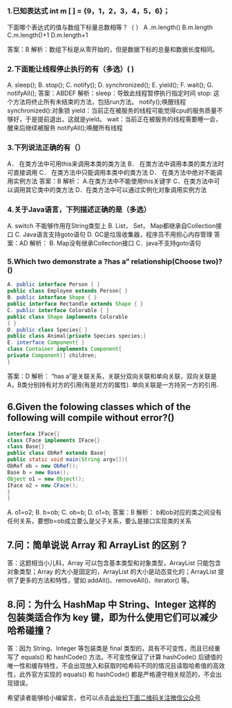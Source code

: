 ### 1.已知表达式 int m [ ] = {9，1，2，3，4，5，6}；
下面哪个表达式的值与数组下标量总数相等？（ ）
A .m.length()
B.m.length
C.m.length()+1
D.m.length+1

答案：B
解析：数组下标是从零开始的，但是数据下标的总量和数据长度相同。


### 2.下面能让线程停止执行的有（多选）( )
A. sleep();
B. stop();
C. notify();
D. synchronized();
E. yield();
F. wait();
G. notifyAll();
答案：ABDEF
解析：sleep：导致此线程暂停执行指定时间
stop: 这个方法将终止所有未结束的方法，包括run方法。
notify();唤醒线程
synchronized():对象锁
yield：当前正在被服务的线程可能觉得cpu的服务质量不够好，于是提前退出，这就是yield。
wait：当前正在被服务的线程需要睡一会，醒来后继续被服务
notifyAll();唤醒所有线程


### 3.下列说法正确的有（）
A． 在类方法中可用this来调用本类的类方法
B． 在类方法中调用本类的类方法时可直接调用
C． 在类方法中只能调用本类中的类方法
D． 在类方法中绝对不能调用实例方法
答案：B 
解析：
A.在类方法中不能使用this关键字
C．在类方法中可以调用其它类中的类方法
D．在类方法中可以通过实例化对象调用实例方法


### 4.关于Java语言，下列描述正确的是（多选）
A. switch 不能够作用在String类型上
B. List， Set， Map都继承自Collection接口
C. Java语言支持goto语句
D. GC是垃圾收集器，程序员不用担心内存管理
答案：AD
解析：
B. Map没有继承Collection接口
C．java不支持goto语句

### 5.Which two demonstrate a ?has a” relationship(Choose two)?()
```java
A. public interface Person { }
public class Employee extends Person{ }
B. public interface Shape { }
public interface Rectandle extends Shape { }
C. public interface Colorable { }
public class Shape implements Colorable
{ }
D. public class Species{ }
public class Animal{private Species species;}
E. interface Component{ }
class Container implements Component{
private Component[] children;
}
```
答案：D
解析：
“has a”是关联关系，关联分双向关联和单向关联，双向关联是A，B类分别持有对方的引用(有是对方的属性).
单向关联是一方持另一方的引用.


## 6.Given the folowing classes which of the following will compile without error?()
```java
interface IFace{}
class CFace implements IFace{}
class Base{}
public class ObRef extends Base{
public static void main(String argv[]){
ObRef ob = new ObRef();
Base b = new Base();
Object o1 = new Object();
IFace o2 = new CFace();
}
}
```
A. o1=o2;
B. b=ob;
C. ob=b;
D. o1=b;
答案：B
解析：
b和ob对应的类之间没有任何关系，要想b=ob成立要么是父子关系，要么是接口实现类的关系


## 7.问：简单说说 Array 和 ArrayList 的区别？
答：这题相当小儿科，Array 可以包含基本类型和对象类型，ArrayList 只能包含对象类型；Array 的大小是固定的，ArrayList 的大小是动态变化的；ArrayList 提供了更多的方法和特性，譬如 addAll()、removeAll()、iterator() 等。


## 8.问：为什么 HashMap 中 String、Integer 这样的包装类适合作为 key 键，即为什么使用它们可以减少哈希碰撞？
答：因为 String、Integer 等包装类是 final 类型的，具有不可变性，而且已经重写了 equals() 和 hashCode() 方法。不可变性保证了计算 hashCode() 后键值的唯一性和缓存特性，不会出现放入和获取时哈希码不同的情况且读取哈希值的高效性，此外官方实现的 equals() 和 hashCode() 都是严格遵守相关规范的，不会出现错误。


希望读者能够给小编留言，也可以点击[此处扫下面二维码关注微信公众号](https://www.ycbbs.vip/?p=28 "此处扫下面二维码关注微信公众号")